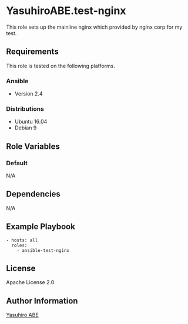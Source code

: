YasuhiroABE.test-nginx
======================

This role sets up the mainline nginx which provided by nginx corp for my test.

Requirements
------------

This role is tested on the following platforms.

### Ansible
- Version 2.4

### Distributions
- Ubuntu 16.04
- Debian 9


Role Variables
--------------

### Default
N/A

Dependencies
------------

N/A

Example Playbook
----------------

    - hosts: all
      roles:
        - ansible-test-nginx

License
-------

Apache License 2.0

Author Information
------------------

[Yasuhiro ABE](http://www.yasundial.org/foaf.xml)

